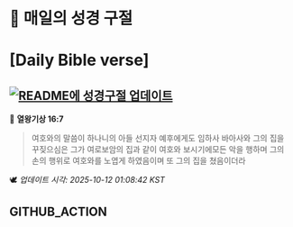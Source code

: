 # 🙏 매일의 성경 구절
# [Daily Bible verse]
## [![README에 성경구절 업데이트](https://github.com/DONGSUKA/first_test/actions/workflows/update-readme-bible.yml/badge.svg)](https://github.com/DONGSUKA/first_test/actions/workflows/update-readme-bible.yml)
<!-- START_BIBLE_VERSE -->
📖 **열왕기상 16:7**
> 여호와의 말씀이 하나니의 아들 선지자 예후에게도 임하사 바아사와 그의 집을 꾸짖으심은 그가 여로보암의 집과 같이 여호와 보시기에모든 악을 행하며 그의 손의 행위로 여호와를 노엽게 하였음이며 또 그의 집을 쳤음이더라

🕊️ _업데이트 시각: 2025-10-12 01:08:42 KST_
  <!-- END_BIBLE_VERSE -->
## GITHUB_ACTION
